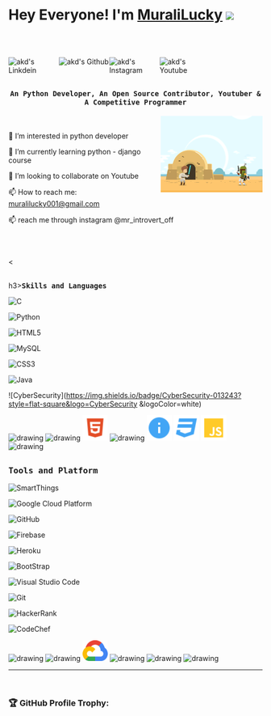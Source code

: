 # Hey Everyone! I'm [MuraliLucky](https://github.com/Murali404) <img src="https://github.com/himanshusharma89/himanshusharma89/blob/master/Hi.gif" width="25px">

<br><br>

<a href="https://www.linkedin.com/in/pandiri-murali-63426220a">

<img align="left" alt="akd's Linkdein" width="100px" src="https://img.shields.io/badge/Linkedin-0A66C2?style=for-the-badge&logo=Linkedin&logoColor=white" />

</a>

<a href="https://github.com/murali404">

<img align="left" alt="akd's Github" width="100px" src="https://img.shields.io/badge/Github-181717?style=for-the-badge&logo=Github&logoColor=white" />

</a>

<a href="https://instagram.com/mr_introvert_off?igshid=ZDdkNTZiNTM=">

<img align="left" alt="akd's Instagram" width="100px" src="https://img.shields.io/badge/Instagram-E4405F?style=for-the-badge&logo=instagram&logoColor=white" />

</a>

<a href="https://youtube.com/@muralilucky4700">

<img align="left" alt="akd's Youtube" width="100px" src="https://img.shields.io/badge/YouTube-FF0000?style=for-the-badge&logo=YouTube&logoColor=white" />

</a>

<br><br>

## <p align="center"><h4 align="center"><samp> An Python Developer, An Open Source Contributor, Youtuber  & A Competitive Programmer </samp></h4></p>

<div>

<img align="right" src="https://github.com/amandewatnitrr/amandewatnitrr/blob/main/terminal.gif" width="40%"/>

<br>

👀 I’m interested in python developer

🌱 I’m currently learning python - django course

👯 I’m looking to collaborate on Youtube

📫 How to reach me: muralilucky001@gmail.com

📫 reach me through instagram @mr_introvert_off

<br>

</div>

##



<div>

<



##

h3><b><samp>Skills and Languages</samp></b></h3>



![C](https://img.shields.io/badge/C-27338e?style=flat-square&logo=c&logoColor=white)

![Python](https://img.shields.io/badge/Python-3776AB?style=flat-square&logo=Python&logoColor=white)

![HTML5](https://img.shields.io/badge/HTML5-E34F26?style=flat-square&logo=HTML5&logoColor=white)

![MySQL](https://img.shields.io/badge/MySQL-4479A1?style=flat-square&logo=MySQL&logoColor=white)

![CSS3](https://img.shields.io/badge/CSS3-1572B6?style=flat-square&logo=CSS3&logoColor=white)

![Java](https://img.shields.io/badge/Java-013243?style=flat-square&logo=Java&logoColor=white)

![CyberSecurity](https://img.shields.io/badge/CyberSecurity-013243?style=flat-square&logo=CyberSecurity &logoColor=white)

<span>

<img src="https://github.com/amandewatnitrr/amandewatnitrr/blob/main/imgs/c.svg" alt="drawing" width="50"/>



<img src="https://github.com/amandewatnitrr/amandewatnitrr/blob/main/imgs/python-5.svg" alt="drawing" width="50"/>



<img src="https://github.com/amandewatnitrr/amandewatnitrr/blob/main/imgs/html.svg" alt="drawing" width="50"/>



<img src="https://github.com/amandewatnitrr/amandewatnitrr/blob/main/imgs/mysql-6.svg" alt="drawing" width="50"/>



<img src="https://github.com/amandewatnitrr/amandewatnitrr/blob/main/imgs/readme.svg" alt="drawing" width="50"/>



<img src="https://github.com/amandewatnitrr/amandewatnitrr/blob/main/imgs/css.svg" alt="drawing" width="50"/>



<img src="https://github.com/amandewatnitrr/amandewatnitrr/blob/main/imgs/javascript.svg" alt="drawing" width="50"/>



<img src="https://github.com/amandewatnitrr/amandewatnitrr/blob/main/imgs/cybersecurity.svg" alt="drawing" width="50"/>



</span>



##

<h3><b><samp>Tools and Platform</samp></b></h3>



![SmartThings](https://img.shields.io/badge/SmartThings-777BB4?style=flat-square&logo=SmartThings&logoColor=white)

![Google Cloud Platform](https://img.shields.io/badge/Google_Cloud-4285F4?style=flat-square&logo=google-cloud&logoColor=white)

![GitHub](https://img.shields.io/badge/GitHub-181717?style=flat-square&logo=github)

![Firebase](https://img.shields.io/badge/Firebase-ffcb2c?style=flat-square&logo=Firebase&logoColor=DD1100)

![Heroku](https://img.shields.io/badge/Heroku-430098?style=flat-square&logo=Heroku&logoColor=white)

![BootStrap](https://img.shields.io/badge/Bootstrap-7952B3?style=flat-square&logo=bootstrap&logoColor=white)

![Visual Studio Code](https://img.shields.io/badge/Visual_Studio_Code-007ACC?style=flat-square&logo=Visual-Studio-Code&logoColor=white)

![Git](https://img.shields.io/badge/Git-F05032?style=flat-square&logo=Git&logoColor=white)

![HackerRank](https://img.shields.io/badge/HackerRank-107C10?style=flat-square&logo=HackerRank&logoColor=black)

![CodeChef](https://img.shields.io/badge/CodeChef-5B4638?style=flat-square&logo=CodeChef&logoColor=white)



<span>

<img src="https://github.com/amandewatnitrr/amandewatnitrr/blob/main/imgs/bootstrap-5-1.svg" alt="drawing" width="50"/>



<img src="https://github.com/amandewatnitrr/amandewatnitrr/blob/main/imgs/git-icon.svg" alt="drawing" width="40"/>



<img src="https://github.com/amandewatnitrr/amandewatnitrr/blob/main/imgs/google-cloud-1.svg" alt="drawing" width="50"/>



<img src="https://github.com/amandewatnitrr/amandewatnitrr/blob/main/imgs/hackerrank.svg" alt="drawing" width="50"/>



<img src="https://github.com/amandewatnitrr/amandewatnitrr/blob/main/imgs/visual-studio-code.svg" alt="drawing" width="40"/>



<img src="https://github.com/amandewatnitrr/amandewatnitrr/blob/main/imgs/heroku-4.svg" alt="drawing" width="40"/>

</span>

<hr> 























<br>



### 🏆 GitHub Profile Trophy:



<p align="center">

<a href="https://github.com/ryo-ma/github-profile-trophy">




</a>
</p>















<br>  


<!---
Murali404/Murali404 is a ✨ special ✨ repository because its `README.md` (this file) appears on your GitHub profile.
You can click the Preview link to take a look at your changes.
--->

